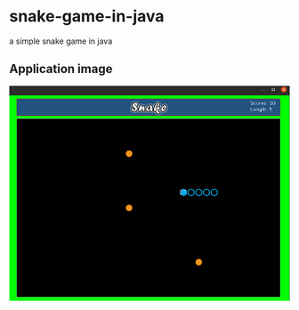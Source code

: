# snake-game-in-java
a simple snake game in java


## Application image

![ss](https://github.com/AmanKathait15/snake-game-in-java/blob/master/readme_ss/sg_ss.png)
